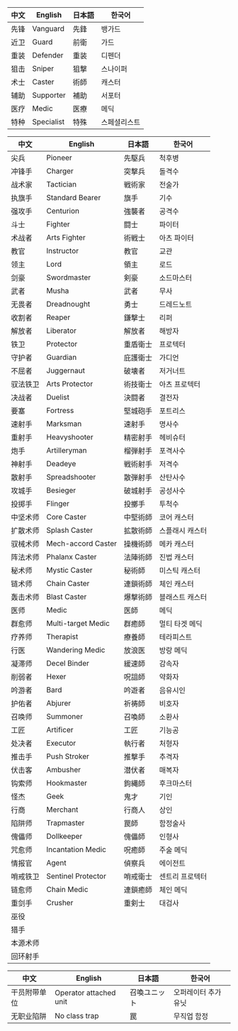 中文|English|日本語|한국어
---|---|---|---
先锋|Vanguard|先鋒|뱅가드
近卫|Guard|前衛|가드
重装|Defender|重装|디펜더
狙击|Sniper|狙撃|스나이퍼
术士|Caster|術師|캐스터
辅助|Supporter|補助|서포터
医疗|Medic|医療|메딕
特种|Specialist|特殊|스페셜리스트

中文|English|日本語|한국어
---|---|---|---
尖兵|Pioneer|先駆兵|척후병
冲锋手|Charger|突撃兵|돌격수
战术家|Tactician|戦術家|전술가
执旗手|Standard Bearer|旗手|기수
强攻手|Centurion|強襲者|공격수
斗士|Fighter|闘士|파이터
术战者|Arts Fighter|術戦士|아츠 파이터
教官|Instructor|教官|교관
领主|Lord|領主|로드
剑豪|Swordmaster|剣豪|소드마스터
武者|Musha|武者|무사
无畏者|Dreadnought|勇士|드레드노트
收割者|Reaper|鎌撃士|리퍼
解放者|Liberator|解放者|해방자
铁卫|Protector|重盾衛士|프로텍터
守护者|Guardian|庇護衛士|가디언
不屈者|Juggernaut|破壊者|저거너트
驭法铁卫|Arts Protector|術技衛士|아츠 프로텍터
决战者|Duelist|決闘者|결전자
要塞|Fortress|堅城砲手|포트리스
速射手|Marksman|速射手|명사수
重射手|Heavyshooter|精密射手|헤비슈터
炮手|Artilleryman|榴弾射手|포격사수
神射手|Deadeye|戦術射手|저격수
散射手|Spreadshooter|散弾射手|산탄사수
攻城手|Besieger|破城射手|공성사수
投掷手|Flinger|投擲手|투척수
中坚术师|Core Caster|中堅術師|코어 캐스터
扩散术师|Splash Caster|拡散術師|스플래시 캐스터
驭械术师|Mech-accord Caster|操機術師|메카 캐스터
阵法术师|Phalanx Caster|法陣術師|진법 캐스터
秘术师|Mystic Caster|秘術師|미스틱 캐스터
链术师|Chain Caster|連鎖術師|체인 캐스터
轰击术师|Blast Caster|爆撃術師|블래스트 캐스터
医师|Medic|医師|메딕
群愈师|Multi-target Medic|群癒師|멀티 타겟 메딕
疗养师|Therapist|療養師|테라피스트
行医|Wandering Medic|放浪医|방랑 메딕
凝滞师|Decel Binder|緩速師|감속자
削弱者|Hexer|呪詛師|약화자
吟游者|Bard|吟遊者|음유시인
护佑者|Abjurer|祈祷師|비호자
召唤师|Summoner|召喚師|소환사
工匠|Artificer|工匠|기능공
处决者|Executor|執行者|처형자
推击手|Push Stroker|推撃手|추격자
伏击客|Ambusher|潜伏者|매복자
钩索师|Hookmaster|鉤縄師|후크마스터
怪杰|Geek|鬼才|기인
行商|Merchant|行商人|상인
陷阱师|Trapmaster|罠師|함정술사
傀儡师|Dollkeeper|傀儡師|인형사
咒愈师|Incantation Medic|呪癒師|주술 메딕
情报官|Agent|偵察兵|에이전트
哨戒铁卫|Sentinel Protector|哨戒衛士|센트리 프로텍터
链愈师|Chain Medic|連鎖癒師|체인 메딕
重剑手|Crusher|重剣士|대검사
巫役|||
猎手|||
本源术师|||
回环射手|||

中文|English|日本語|한국어
---|---|---|---
干员附带单位|Operator attached unit|召喚ユニット|오퍼레이터 추가 유닛
无职业陷阱|No class trap|罠|무직업 함정
